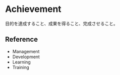 # Achievement

目的を達成すること、成果を得ること、完成させること。

## Reference

- Management
- Development
- Learning
- Training
